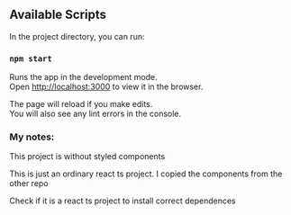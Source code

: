 ## Available Scripts

In the project directory, you can run:

### `npm start`

Runs the app in the development mode.\
Open [http://localhost:3000](http://localhost:3000) to view it in the browser.

The page will reload if you make edits.\
You will also see any lint errors in the console.


### My notes: 
This project is without styled components

This is just an ordinary react ts project. I copied the components from the other repo

Check if it is a react ts project to install correct dependences